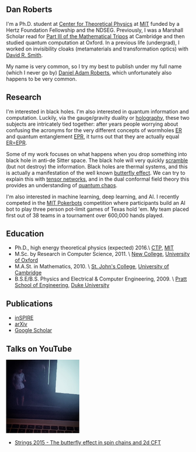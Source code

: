 ## Dan Roberts

I'm a Ph.D. student at [Center for Theoretical Physics](http://www-ctp.mit.edu/) at [MIT](http://web.mit.edu/) funded by a Hertz Foundation Fellowship and the NDSEG. Previously, I was a Marshall Scholar read for [Part III of the Mathematical Tripos](http://www.maths.cam.ac.uk/postgrad/mathiii/) at Cambridge and then studied quantum computation at Oxford. In a previous life (undergrad), I worked on invisibility cloaks (metamaterials and transformation optics) with [David R. Smith](http://people.ee.duke.edu/~drsmith/).

My name is very common, so I try my best to publish under my full name (which I never go by) [Daniel Adam Roberts](http://www.danintheory.com), which unfortunately also happens to be very common.

## Research
I'm interested in black holes. I'm also interested in quantum information and computation. Luckily, via the gauge/gravity duality or [holography](http://arxiv.org/abs/hep-th/9711200), these two subjects are intricately tied together: after years people worrying about confusing the acronyms for the very different concepts of wormholes [ER](http://journals.aps.org/pr/abstract/10.1103/PhysRev.48.73) and quantum entanglement [EPR](http://journals.aps.org/pr/abstract/10.1103/PhysRev.47.777), it turns out that they are actually equal [ER=EPR](http://arxiv.org/abs/1306.0533).

Some of my work focuses on what happens when you drop something into black hole in anti-de Sitter space. The black hole will very quickly [scramble](http://arxiv.org/abs/0808.2096) (but not destroy) the information. Black holes are thermal systems, and this is actually a manifestation of the well known [butterfly effect](http://arxiv.org/abs/1306.0622). We can try to explain this with [tensor networks](http://arxiv.org/abs/1409.8180), and in the dual conformal field theory this provides an understanding of [quantum chaos](http://arxiv.org/abs/1412.5123).

I'm also interested in machine learning, deep learning, and AI. I recently competed in the [MIT Pokerbots](http://mitpokerbots.com/) competition where participants build an AI bot to play three person pot-limit games of Texas hold 'em. My team placed first out of 38 teams in a tournament over 600,000 hands played.

## Education
* Ph.D., high energy theoretical physics (expected) 2016.\\
[CTP](http://www-ctp.mit.edu/), [MIT](http://web.mit.edu/)
* M.Sc. by Research in Computer Science, 2011. \\
[New College](http://www.new.ox.ac.uk/), [University of Oxford](http://www.ox.ac.uk/)
* M.A.St. in Mathematics, 2010. \\
[St. John's College](http://www.joh.cam.ac.uk/), [University of Cambridge](http://www.cam.ac.uk/)
* B.S.E/B.S. Physics and Electrical & Computer Engineering, 2009. \\
[Pratt School of Engineering](http://pratt.duke.edu/), [Duke University](http://duke.edu/)

## Publications
* [inSPIRE](http://inspirehep.net/author/profile/Daniel.A.Roberts.1)
* [arXiv](http://arxiv.org/a/roberts_d_3.html)
* [Google Scholar](http://scholar.google.com/citations?user=f6584f8AAAAJ)

## Talks on YouTube
![Picture of video playing youtube talk](images/dar-talk.png "Picture of video playing youtube talk")

* [Strings 2015 - The butterfly effect in spin chains and 2d CFT](http://youtu.be/06fiqmu-9ak) 


<!-- {% bibliography %}

## Other Publications
{% bibliography --file other-publications.bib%} -->